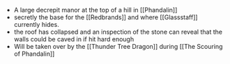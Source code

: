 - A large decrepit manor at the top of a hill in [[Phandalin]]
- secretly the base for the [[Redbrands]] and where [[Glassstaff]] currently hides.
- the roof has collapsed and an inspection of the stone can reveal that the walls could be caved in if hit hard enough
- Will be taken over by the [[Thunder Tree Dragon]] during [[The Scouring of Phandalin]]